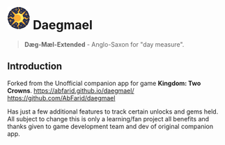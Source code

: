 # ![logo](https://github.com/AbFarid/daegmael/blob/master/public/img/icons/icon.png?raw=true) Daegmael
> **Dæg-Mæl-Extended** - Anglo-Saxon for "day measure".

  
## Introduction

Forked from the Unofficial companion app for game __Kingdom: Two Crowns__.
https://abfarid.github.io/daegmael/
https://github.com/AbFarid/daegmael


Has just a few additional features to track certain unlocks and gems held. All subject to change this is only a learning/fan project all benefits and thanks given to game development team and dev of original companion app. 
